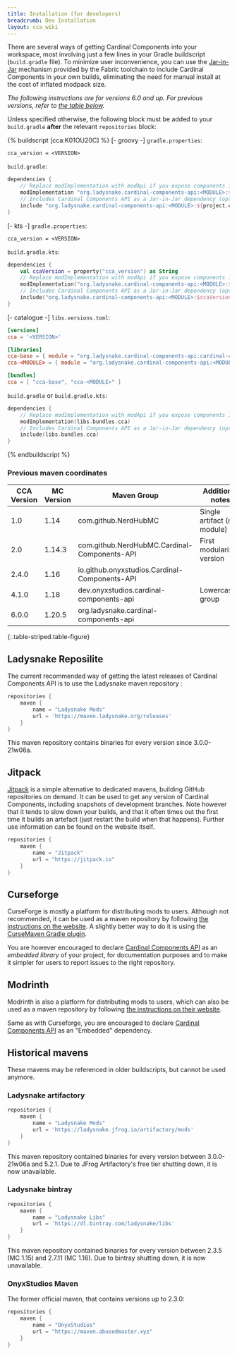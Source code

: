 ```yaml
---
title: Installation (for developers)
breadcrumb: Dev Installation
layout: cca_wiki
---
```


There are several ways of getting Cardinal Components into your workspace,
most involving just a few lines in your Gradle buildscript (`build.gradle` file).
To minimize user inconvenience, you can use the [Jar-in-Jar](https://fabricmc.net/wiki/tutorial:loader04x#nested_jars)
mechanism provided by the Fabric toolchain to include Cardinal Components in your own builds,
eliminating the need for manual install at the cost of inflated modpack size.

*The following instructions are for versions 6.0 and up. For previous versions, refer to [the table below](#previous-maven-coordinates).*

Unless specified otherwise, the following block must be added to your `build.gradle` **after** the relevant `repositories` block:

{% buildscript [cca:K01OU20C] %}
[- groovy -]
`gradle.properties`:
```properties
cca_version = <VERSION>
```

`build.gradle`:
```gradle
dependencies {
    // Replace modImplementation with modApi if you expose components in your own API
    modImplementation "org.ladysnake.cardinal-components-api:<MODULE>:${project.cca_version}"
    // Includes Cardinal Components API as a Jar-in-Jar dependency (optional but recommended)
    include "org.ladysnake.cardinal-components-api:<MODULE>:${project.cca_version}"
}
```

[- kts -]
`gradle.properties`:
```properties
cca_version = <VERSION>
```

`build.gradle.kts`:
```kotlin
dependencies {
    val ccaVersion = property("cca_version") as String
    // Replace modImplementation with modApi if you expose components in your own API
    modImplementation("org.ladysnake.cardinal-components-api:<MODULE>:$ccaVersion")
    // Includes Cardinal Components API as a Jar-in-Jar dependency (optional but recommended)
    include("org.ladysnake.cardinal-components-api:<MODULE>:$ccaVersion")
}
```

[- catalogue -]
`libs.versions.toml`:
```toml
[versions]
cca = '<VERSION>'

[libraries]
cca-base = { module = "org.ladysnake.cardinal-components-api:cardinal-components-base", version.ref = "cca" }
cca-<MODULE> = { module = "org.ladysnake.cardinal-components-api:<MODULE>", version.ref = "cca" }

[bundles]
cca = [ "cca-base", "cca-<MODULE>" ]
```

`build.gradle` or `build.gradle.kts`:
```kotlin
dependencies {
    // Replace modImplementation with modApi if you expose components in your own API
    modImplementation(libs.bundles.cca)
    // Includes Cardinal Components API as a Jar-in-Jar dependency (optional but recommended)
    include(libs.bundles.cca)
}
```
{% endbuildscript %}

### Previous maven coordinates

| CCA Version | MC Version | Maven Group                                   | Additional notes            |
|-------------|------------|-----------------------------------------------|-----------------------------|
| 1.0         | 1.14       | com.github.NerdHubMC                          | Single artifact (no module) |
| 2.0         | 1.14.3     | com.github.NerdHubMC.Cardinal-Components-API  | First modularized version   |
| 2.4.0       | 1.16       | io.github.onyxstudios.Cardinal-Components-API |                             |
| 4.1.0       | 1.18       | dev.onyxstudios.cardinal-components-api       | Lowercased group            |
| 6.0.0       | 1.20.5     | org.ladysnake.cardinal-components-api         |                             |
{:.table-striped.table-figure}

## Ladysnake Reposilite

The current recommended way of getting the latest releases of Cardinal Components API is to use the Ladysnake maven repository :

```gradle
repositories {
    maven {
        name = "Ladysnake Mods"
        url = 'https://maven.ladysnake.org/releases'
    }
}
```

This maven repository contains binaries for every version since 3.0.0-21w06a.

## Jitpack

[Jitpack](https://jitpack.io#OnyxStudios/Cardinal-Components-API) is a simple alternative to dedicated mavens,
building GitHub repositories on demand. It can be used to get any version of Cardinal Components,
including snapshots of development branches. Note however that it tends to slow down your builds,
and that it often times out the first time it builds an artefact (just restart the build when that happens).
Further use information can be found on the website itself.

```gradle
repositories {
    maven {
        name = "Jitpack"
        url = "https://jitpack.io"
    }
}
```

## Curseforge

CurseForge is mostly a platform for distributing mods to users.
Although not recommended, it can be used as a maven repository by following [the instructions on the website](https://authors.curseforge.com/knowledge-base/projects/529-api).
A slightly better way to do it is using the [CurseMaven Gradle plugin](https://github.com/Wyn-Price/CurseMaven).

You are however encouraged to declare [Cardinal Components API](https://www.curseforge.com/minecraft/mc-mods/cardinal-components-api)
as an *embedded library* of your project, for documentation purposes and to make it simpler for users to report issues to the right repository.

## Modrinth

Modrinth is also a platform for distributing mods to users, which can also be used as a maven repository by following [the instructions on their website](https://docs.modrinth.com/docs/tutorials/maven/).

Same as with Curseforge, you are encouraged to declare [Cardinal Components API](https://modrinth.com/mod/cardinal-components-api/) as an "Embedded" dependency.

## Historical mavens

These mavens may be referenced in older buildscripts, but cannot be used anymore.

### Ladysnake artifactory

```gradle
repositories {
    maven {
        name = "Ladysnake Mods"
        url = 'https://ladysnake.jfrog.io/artifactory/mods'
    }
}
```

This maven repository contained binaries for every version between 3.0.0-21w06a and 5.2.1.
Due to JFrog Artifactory's free tier shutting down, it is now unavailable.

### Ladysnake bintray

```gradle
repositories {
    maven {
        name = "Ladysnake Libs"
        url = 'https://dl.bintray.com/ladysnake/libs'
    }
}
```

This maven repository contained binaries for every version between 2.3.5 (MC 1.15) and 2.7.11 (MC 1.16).
Due to bintray shutting down, it is now unavailable.

### OnyxStudios Maven

The former official maven, that contains versions up to 2.3.0:

```gradle
repositories {
    maven {
        name = "OnyxStudios"
        url = "https://maven.abusedmaster.xyz"
    }
}
```
